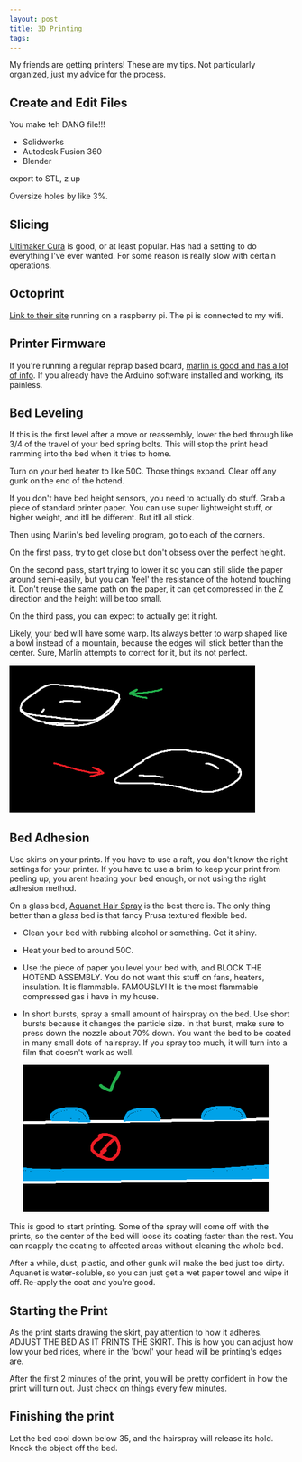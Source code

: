 ```yaml
---
layout: post
title: 3D Printing
tags: 
---
```


My friends are getting printers! These are my tips. Not particularly organized, just my advice for the process.

## Create and Edit Files

You make teh DANG file!!!

- Solidworks
- Autodesk Fusion 360
- Blender

export to STL, z up

Oversize holes by like 3%.

## Slicing

[Ultimaker Cura](https://ultimaker.com/software/ultimaker-cura) is good, or at least popular. Has had a setting to do everything I've ever wanted. For some reason is really slow with certain operations.

## Octoprint

[Link to their site](https://octoprint.org/) running on a raspberry pi. The pi is connected to my wifi.

## Printer Firmware

If you're running a regular reprap based board, [marlin is good and has a lot of info](https://marlinfw.org/). If you already have the Arduino software installed and working, its painless.

## Bed Leveling

If this is the first level after a move or reassembly, lower the bed through like 3/4 of the travel of your bed spring bolts. This will stop the print head ramming into the bed when it tries to home.

Turn on your bed heater to like 50C. Those things expand. Clear off any gunk on the end of the hotend.

If you don't have bed height sensors, you need to actually do stuff. Grab a piece of standard printer paper. You can use super lightweight stuff, or higher weight, and itll be different. But itll all stick.

Then using Marlin's bed leveling program, go to each of the corners.

On the first pass, try to get close but don't obsess over the perfect height.

On the second pass, start trying to lower it so you can still slide the paper around semi-easily, but you can 'feel' the resistance of the hotend touching it. Don't reuse the same path on the paper, it can get compressed in the Z direction and the height will be too small.

On the third pass, you can expect to actually get it right.

Likely, your bed will have some warp. Its always better to warp shaped like a bowl instead of a mountain, because the edges will stick better than the center. Sure, Marlin attempts to correct for it, but its not perfect.

![](/blog/img/print/bowl.png)



## Bed Adhesion

Use skirts on your prints. If you have to use a raft, you don't know the right settings for your printer. If you have to use a brim to keep your print from peeling up, you arent heating your bed enough, or not using the right adhesion method.

On a glass bed, [Aquanet Hair Spray](https://www.amazon.com/Extra-Super-Professional-Spray-Unscented/dp/B00908551C) is the best there is. The only thing better than a glass bed is that fancy Prusa textured flexible bed. 

- Clean your bed with rubbing alcohol or something. Get it shiny.
- Heat your bed to around 50C.
- Use the piece of paper you level your bed with, and BLOCK THE HOTEND ASSEMBLY.
    You do not want this stuff on fans, heaters, insulation. It is flammable. FAMOUSLY! It is the most flammable compressed gas i have in my house.
- In short bursts, spray a small amount of hairspray on the bed.
    Use short bursts because it changes the particle size.
    In that burst, make sure to press down the nozzle about 70% down.
    You want the bed to be coated in many small dots of hairspray. If you spray too much, it will turn into a film that doesn't work as well.

    ![](/blog/img/print/drops.png)

This is good to start printing. Some of the spray will come off with the prints, so the center of the bed will loose its coating faster than the rest. You can reapply the coating to affected areas without cleaning the whole bed.

After a while, dust, plastic, and other gunk will make the bed just too dirty. Aquanet is water-soluble, so you can just get a wet paper towel and wipe it off. Re-apply the coat and you're good.


## Starting the Print

As the print starts drawing the skirt, pay attention to how it adheres. ADJUST THE BED AS IT PRINTS THE SKIRT. This is how you can adjust how low your bed rides, where in the 'bowl' your head will be printing's edges are.

After the first 2 minutes of the print, you will be pretty confident in how the print will turn out. Just check on things every few minutes.

## Finishing the print

Let the bed cool down below 35, and the hairspray will release its hold. Knock the object off the bed.